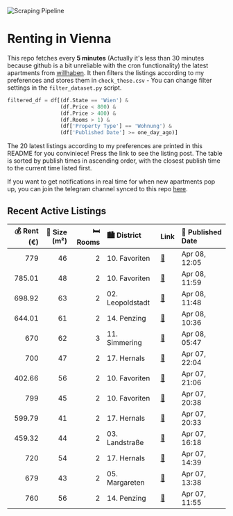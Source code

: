 ![Scraping Pipeline](https://github.com/AthomsG/renting-in-vienna/actions/workflows/run_pipeline.yml/badge.svg)


# Renting in Vienna

This repo fetches every **5 minutes** (Actually it's less than 30 minutes because github is a bit unreliable with the cron functionality) the latest apartments from [willhaben](https://www.willhaben.at/).
It then filters the listings according to my preferences and stores them in `check_these.csv` - You can change filter settings in the `filter_dataset.py` script.

```python
filtered_df = df[(df.State == 'Wien') & 
                 (df.Price < 800) &
                 (df.Price > 400) &
                 (df.Rooms > 1) &
                 (df['Property Type'] == 'Wohnung') &
                 (df['Published Date'] >= one_day_ago)]
```

The 20 latest listings according to my preferences are printed in this README for you conviniece! Press the link to see the listing post.
The table is sorted by publish times in ascending order, with the closest publish time to the current time listed first.

If you want to get notifications in real time for when new apartments pop up, you can join the telegram channel synced to this repo [here](https://t.me/+1HPAYOf5BSsyNTlk).

## Recent Active Listings

|   💰 Rent (€) |   📏 Size (m²) |   🛏️ Rooms | 🏙️ District      | Link                                                                                                                                                                                                                     | 📅 Published Date   |
|-------------:|--------------:|-----------:|:-----------------|:-------------------------------------------------------------------------------------------------------------------------------------------------------------------------------------------------------------------------|:-------------------|
|       779    |            46 |          2 | 10. Favoriten    | [🔗](https://www.willhaben.at/iad/immobilien/d/mietwohnungen/wien/wien-1100-favoriten/traumhafte-2-zimmer-wohnung-mit-balkon---viola-park---ihre-wohlf%C3%BChloase-am-laaer-berg-1636998917/)                             | Apr 08, 12:05      |
|       785.01 |            48 |          2 | 10. Favoriten    | [🔗](https://www.willhaben.at/iad/immobilien/d/mietwohnungen/wien/wien-1100-favoriten/viola-park---2-zimmer-balkonwohnung---ihr-zuhause-mit-direkter-u1-anbindung-%7Cam-laaer-berg-1139947170/)                           | Apr 08, 11:59      |
|       698.92 |            63 |          2 | 02. Leopoldstadt | [🔗](https://www.willhaben.at/iad/immobilien/d/mietwohnungen/wien/wien-1020-leopoldstadt/----2-zimmerwohnung-im-dachgeschoss-%2A1-minute-zur-u2-taborstra%C3%9Fe%2A-----1734539458/)                                      | Apr 08, 11:48      |
|       644.01 |            61 |          2 | 14. Penzing      | [🔗](https://www.willhaben.at/iad/immobilien/d/mietwohnungen/wien/wien-1140-penzing/sehr-helle-2-zimmer-altbauwohnung---n%C3%A4he-sch%C3%B6nbrunn-810256197/)                                                             | Apr 08, 10:36      |
|       670    |            62 |          3 | 11. Simmering    | [🔗](https://www.willhaben.at/iad/immobilien/d/mietwohnungen/wien/wien-1110-simmering/wiener-wohnen-vormerkschein--wundersch%C3%B6ne-gemeindewohnung-in-1110-wien-mit-balkon-als-direktvergabe-weiterzugeben-1625662973/) | Apr 08, 05:47      |
|       700    |            47 |          2 | 17. Hernals      | [🔗](https://www.willhaben.at/iad/immobilien/d/mietwohnungen/wien/wien-1170-hernals/wohnung-zum-wohlf%C3%BChlen-1842133416/)                                                                                              | Apr 07, 22:04      |
|       402.66 |            56 |          2 | 10. Favoriten    | [🔗](https://www.willhaben.at/iad/immobilien/d/mietwohnungen/wien/wien-1100-favoriten/zwei-zimmer-gemeindewohnung-mit-vormerkschein-vor-31.03.25-1922540623/)                                                             | Apr 07, 21:06      |
|       799    |            45 |          2 | 10. Favoriten    | [🔗](https://www.willhaben.at/iad/immobilien/d/mietwohnungen/wien/wien-1100-favoriten/sonnwend---living%21-erstbezug---k%C3%BCche---klima---beschattung---u1-n%C3%A4he%21-1661379415/)                                    | Apr 07, 20:38      |
|       599.79 |            41 |          2 | 17. Hernals      | [🔗](https://www.willhaben.at/iad/immobilien/d/mietwohnungen/wien/wien-1170-hernals/h%C3%BCbsche-15-zimmer-wohnung-am-clemens-hofbauer-platz-1887758100/)                                                                 | Apr 07, 20:33      |
|       459.32 |            44 |          2 | 03. Landstraße   | [🔗](https://www.willhaben.at/iad/immobilien/d/mietwohnungen/wien/wien-1030-landstra%C3%9Fe/u-bahn--und-pratern%C3%A4he-2-zimmer-gemeinde-wohnung%3B-ruhig-sch%C3%B6n-gut-gelegen-1815209405/)                            | Apr 07, 16:18      |
|       720    |            54 |          2 | 17. Hernals      | [🔗](https://www.willhaben.at/iad/immobilien/d/mietwohnungen/wien/wien-1170-hernals/2-zimmer-hauptmiete-%22unbefristet%22-1860207122/)                                                                                    | Apr 07, 14:39      |
|       679    |            43 |          2 | 05. Margareten   | [🔗](https://www.willhaben.at/iad/immobilien/d/mietwohnungen/wien/wien-1050-margareten/renovierte-unbefristete-altbaumiete-976442915/)                                                                                    | Apr 07, 13:38      |
|       760    |            56 |          2 | 14. Penzing      | [🔗](https://www.willhaben.at/iad/immobilien/d/mietwohnungen/wien/wien-1140-penzing/ruhige-helle-2-zimmer-wohnung-mit-loggia-in-penzing-1324810104/)                                                                      | Apr 07, 11:55      |
